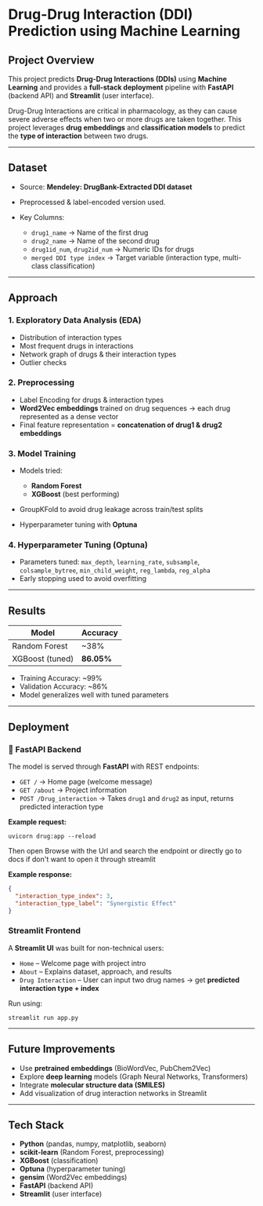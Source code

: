 # Drug-Drug Interaction (DDI) Prediction using Machine Learning

## Project Overview

This project predicts **Drug-Drug Interactions (DDIs)** using **Machine Learning** and provides a **full-stack deployment** pipeline with **FastAPI** (backend API) and **Streamlit** (user interface).

Drug-Drug Interactions are critical in pharmacology, as they can cause severe adverse effects when two or more drugs are taken together. This project leverages **drug embeddings** and **classification models** to predict the **type of interaction** between two drugs.

---

## Dataset

* Source: **Mendeley: DrugBank-Extracted DDI dataset**
* Preprocessed & label-encoded version used.
* Key Columns:

  * `drug1_name` → Name of the first drug
  * `drug2_name` → Name of the second drug
  * `drug1id_num`, `drug2id_num` → Numeric IDs for drugs
  * `merged DDI type index` → Target variable (interaction type, multi-class classification)

---

## Approach

### 1. Exploratory Data Analysis (EDA)

* Distribution of interaction types
* Most frequent drugs in interactions
* Network graph of drugs & their interaction types
* Outlier checks

### 2. Preprocessing

* Label Encoding for drugs & interaction types
* **Word2Vec embeddings** trained on drug sequences → each drug represented as a dense vector
* Final feature representation = **concatenation of drug1 & drug2 embeddings**

### 3. Model Training

* Models tried:

  * **Random Forest**
  * **XGBoost** (best performing)
* GroupKFold to avoid drug leakage across train/test splits
* Hyperparameter tuning with **Optuna**

### 4. Hyperparameter Tuning (Optuna)

* Parameters tuned: `max_depth`, `learning_rate`, `subsample`, `colsample_bytree`, `min_child_weight`, `reg_lambda`, `reg_alpha`
* Early stopping used to avoid overfitting

---

## Results

| Model           | Accuracy   |
| --------------- | ---------- |
| Random Forest   | \~38%      |
| XGBoost (tuned) | **86.05%** |

* Training Accuracy: \~99%
* Validation Accuracy: \~86%
* Model generalizes well with tuned parameters

---

## Deployment

### 🔹 FastAPI Backend

The model is served through **FastAPI** with REST endpoints:

* `GET /` → Home page (welcome message)
* `GET /about` → Project information
* `POST /Drug_interaction` → Takes `drug1` and `drug2` as input, returns predicted interaction type

**Example request:**
```Running Uvicorn
uvicorn drug:app --reload
```
Then open Browse with the Url and search the endpoint or directly go to docs if don't want to open it through streamlit

**Example response:**

```json
{
  "interaction_type_index": 3,
  "interaction_type_label": "Synergistic Effect"
}
```

### Streamlit Frontend

A **Streamlit UI** was built for non-technical users:

* `Home` – Welcome page with project intro
* `About` – Explains dataset, approach, and results
* `Drug Interaction` – User can input two drug names → get **predicted interaction type + index**

Run using:

```bash/powershell
streamlit run app.py
```

---

## Future Improvements

* Use **pretrained embeddings** (BioWordVec, PubChem2Vec)
* Explore **deep learning** models (Graph Neural Networks, Transformers)
* Integrate **molecular structure data (SMILES)**
* Add visualization of drug interaction networks in Streamlit

---

## Tech Stack

* **Python** (pandas, numpy, matplotlib, seaborn)
* **scikit-learn** (Random Forest, preprocessing)
* **XGBoost** (classification)
* **Optuna** (hyperparameter tuning)
* **gensim** (Word2Vec embeddings)
* **FastAPI** (backend API)
* **Streamlit** (user interface)

